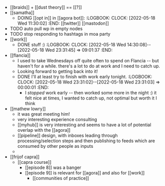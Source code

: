 - [[braids]] + [[dust theory]] == [[?]]
- [[samatha]]
	- DOING [[opt in]] in [[agora bot]]:
	  :LOGBOOK:
	  CLOCK: [2022-05-18 Wed 11:30:02]
	  :END:
	  [[twitter]] [[mastodon]]
- TODO auto pull wp in empty nodes
- TODO stop responding to hashtags in moa party
- [[work]]
	- DONE stuff :)
	  :LOGBOOK:
	  CLOCK: [2022-05-18 Wed 14:30:08]--[2022-05-18 Wed 23:31:45] =>  09:01:37
	  :END:
- [[flancia]]
	- I used to take Wednesdays off quite often to spend on Flancia -- but haven't for a while. there's a lot to do at work and I need to catch up.
	- Looking forward to getting back into it!
	- DONE I'll at least try to finish with work early tonight.
	  :LOGBOOK:
	  CLOCK: [2022-05-18 Wed 23:31:02]--[2022-05-18 Wed 23:31:03] =>  00:00:01
	  :END:
		- I *stopped* work early -- then worked some more in the night :) it felt nice at times, I wanted to catch up, not optimal but worth it I think
- [[mathew lowry]]
	- it was great meeting him!
	- very interesting experience consulting
	- [[myhub]] is very interesting and seems to have a lot of potential overlap with the [[agora]]
	- [[pipeline]] design, with inboxes leading through processing/selection steps and then publishing to feeds which are consumed by other people as inputs
	-
- [[frijof capra]]
	- [[capra course]]
		- [[episode 8]] was a banger
		- [[episode 9]] is relevant for [[agora]] and also for [[work]]
			- [[communities of practice]]